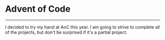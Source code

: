 # Advent of Code

------

I decided to try my hand at AoC this year.  I am going to strive to complete all of the projects, but don't be surprised if it's a partial project.